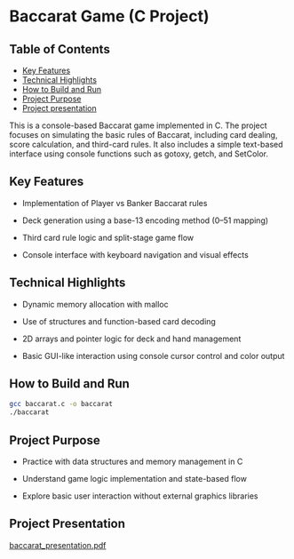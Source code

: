 # Baccarat Game (C Project)

## Table of Contents
- [Key Features](#key-features)
- [Technical Highlights](#technical-highlights)
- [How to Build and Run](#how-to-build-and-run)
- [Project Purpose](#project-purpose)
- [Project presentation](#Project-Presentation)

This is a console-based Baccarat game implemented in C. The project focuses on simulating the basic rules of Baccarat, including card dealing, score calculation, and third-card rules. It also includes a simple text-based interface using console functions such as gotoxy, getch, and SetColor.

## Key Features

- Implementation of Player vs Banker Baccarat rules

- Deck generation using a base-13 encoding method (0–51 mapping)

- Third card rule logic and split-stage game flow

- Console interface with keyboard navigation and visual effects

## Technical Highlights

- Dynamic memory allocation with malloc

- Use of structures and function-based card decoding

- 2D arrays and pointer logic for deck and hand management

- Basic GUI-like interaction using console cursor control and color output

## How to Build and Run
```bash
gcc baccarat.c -o baccarat
./baccarat
```
## Project Purpose

- Practice with data structures and memory management in C

- Understand game logic implementation and state-based flow

- Explore basic user interaction without external graphics libraries

## Project Presentation
[baccarat_presentation.pdf](https://github.com/user-attachments/files/22860939/baccarat_presentation.pdf)
